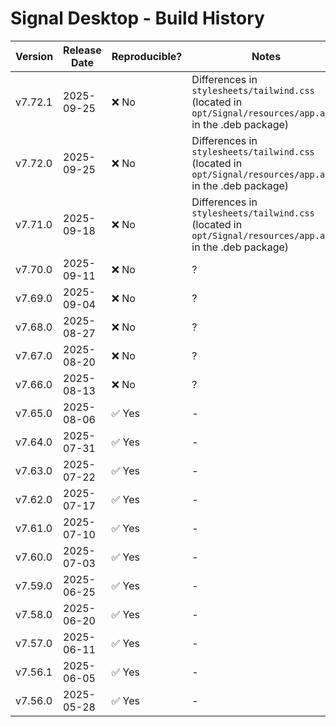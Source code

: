 # Signal Desktop - Build History

| Version | Release Date | Reproducible? | Notes |
|---------|--------------|---------------|-------|
| v7.72.1 | 2025-09-25   | ❌ No         | Differences in `stylesheets/tailwind.css` (located in `opt/Signal/resources/app.asar` in the .deb package) |
| v7.72.0 | 2025-09-25   | ❌ No         | Differences in `stylesheets/tailwind.css` (located in `opt/Signal/resources/app.asar` in the .deb package) |
| v7.71.0 | 2025-09-18   | ❌ No         | Differences in `stylesheets/tailwind.css` (located in `opt/Signal/resources/app.asar` in the .deb package) |
| v7.70.0 | 2025-09-11   | ❌ No         | ? |
| v7.69.0 | 2025-09-04   | ❌ No         | ? |
| v7.68.0 | 2025-08-27   | ❌ No         | ? |
| v7.67.0 | 2025-08-20   | ❌ No         | ? |
| v7.66.0 | 2025-08-13   | ❌ No         | ? |
| v7.65.0 | 2025-08-06   | ✅ Yes        | - |
| v7.64.0 | 2025-07-31   | ✅ Yes        | - |
| v7.63.0 | 2025-07-22   | ✅ Yes        | - |
| v7.62.0 | 2025-07-17   | ✅ Yes        | - |
| v7.61.0 | 2025-07-10   | ✅ Yes        | - |
| v7.60.0 | 2025-07-03   | ✅ Yes        | - |
| v7.59.0 | 2025-06-25   | ✅ Yes        | - |
| v7.58.0 | 2025-06-20   | ✅ Yes        | - |
| v7.57.0 | 2025-06-11   | ✅ Yes        | - |
| v7.56.1 | 2025-06-05   | ✅ Yes        | - |
| v7.56.0 | 2025-05-28   | ✅ Yes        | - |
